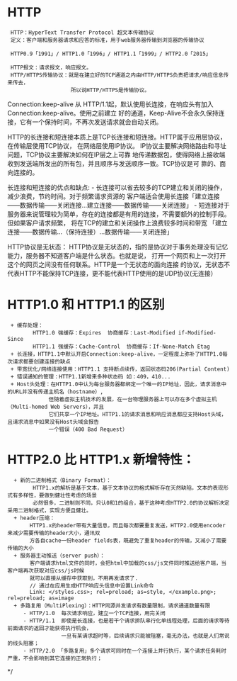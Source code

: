 # HTTP
     HTTP：HyperText Transfer Protocol 超文本传输协议 
     定义：客户端和服务器请求和应答的标准，用于web服务器传输到浏览器的传输协议
    
     HTTP0.9「1991」/ HTTP1.0「1996」/ HTTP1.1「1999」/ HTTP2.0「2015」

     HTTP报文：请求报文，响应报文。
     HTTP/HTTPS传输协议：就是在建立好的TCP通道之内由HTTP/HTTPS负责把请求/响应信息传来传去，
                        所以说HTTP/HTTPS是传输协议。 



  Connection:keep-alive
       从 HTTP/1.1起，默认使用长连接，在响应头有加入 Connection:keep-alive。使用之前建立
       好的通道，Keep-Alive不会永久保持连接，它有一个保持时间，不再次发送请求就会自动关闭。
   
  HTTP的长连接和短连接本质上是TCP长连接和短连接。HTTP属于应用层协议，在传输层使用TCP协议，
  在网络层使用IP协议。 IP协议主要解决网络路由和寻址问题，TCP协议主要解决如何在IP层之上可靠
  地传递数据包，使得网络上接收端收到发送端所发出的所有包，并且顺序与发送顺序一致。TCP协议是可
  靠的、面向连接的。
  
  长连接和短连接的优点和缺点:
     - 长连接可以省去较多的TCP建立和关闭的操作，减少浪费，节约时间。对于频繁请求资源的
       客户端适合使用长连接「建立连接——数据传输——关闭连接...建立连接——数据传输——关闭连接」
     - 短连接对于服务器来说管理较为简单，存在的连接都是有用的连接，不需要额外的控制手段。但如果客户请求频繁，
       将在TCP的建立和关闭操作上浪费较多时间和带宽 「建立连接——数据传输...（保持连接）...数据传输——关闭连接」 

  HTTP协议是无状态：
     HTTP协议是无状态的，指的是协议对于事务处理没有记忆能力，服务器不知道客户端是什么状态。也就是说，
     打开一个网页和上一次打开这个的网页之间没有任何联系。HTTP是一个无状态的面向连接
     的协议，无状态不代表HTTP不能保持TCP连接，更不能代表HTTP使用的是UDP协议(无连接）

 

# HTTP1.0 和 HTTP1.1 的区别
     + 缓存处理： 
            HTTP1.0 强缓存：Expires  协商缓存：Last-Modified if-Modified-Since
            HTTP1.1 强缓存：Cache-Control  协商缓存：If-None-Match Etag 
     + 长连接，HTTP1.1中默认开启Connection:keep-alive，一定程度上弥补了HTTP1.0每次请求都要创建连接的缺点       
     + 带宽优化/网络连接使用：HTTP1.1 支持断点续传，返回状态码206(Partial Content)
     + 错误通知的管理：HTTP1.1新增来多种状态码 如：409，410...
     + Host头处理：在HTTP1.0中认为每台服务器都绑定一个唯一的IP地址，因此，请求消息中的URL并没有传递主机名（hostname）,
                 但随着虚拟主机技术的发展，在一台物理服务器上可以存在多个虚拟主机（Multi-homed Web Servers），并且
                 它们共享一个IP地址。HTTP1.1的请求消息和响应消息都应支持Host头域，且请求消息中如果没有Host头域会报告
                 一个错误（400 Bad Request）

      
# HTTP2.0 比 HTTP1.x 新增特性：
      + 新的二进制格式（Binary Format）：
            HTTP1.x的解析是基于文本，基于文本协议的格式解析存在天然缺陷，文本的表现形式有多样性，要做到健壮性考虑的场景
            必然很多，二进制则不同，只认0和1的组合，基于这种考虑HTTP2.0的协议解析决定采用二进制格式，实现方便且健壮。
      + header压缩：
           HTTP1.x的header带有大量信息，而且每次都要重复发送，HTTP2.0使用encoder来减少需要传输的header大小，通讯双
           方各自cache一份header fields表，既避免了重复header的传输，又减小了需要传输的大小      
      + 服务器主动推送（server push）：
           客户端请求html文件的同时，会把html中加载的css/js文件同时推送给客户端，当客户端再次获取对应css/js时候 
           就可以直接从缓存中获取到，不用再发请求了.
           // 通过在应用生成HTTP响应头信息中设置Link命令
           Link: </styles.css>; rel=preload; as=style, </example.png>; rel=preload; as=image        
      + 多路复用（MultiPlexing）：HTTP同源并发请求有数量限制，请求通道数量有限
         - HTTP/1.0  每次请求响应，建立一个TCP连接，用完关闭
         - HTTP/1.1  即使是长连接，也是若干个请求排队串行化单线程处理，后面的请求等待前面请求的返回才能获得执行机会，
                     一旦有某请求超时等，后续请求只能被阻塞，毫无办法，也就是人们常说的线头阻塞；
         - HTTP/2.0 「多路复用」多个请求可同时在一个连接上并行执行，某个请求任务耗时严重，不会影响到其它连接的正常执行；         
          


*/